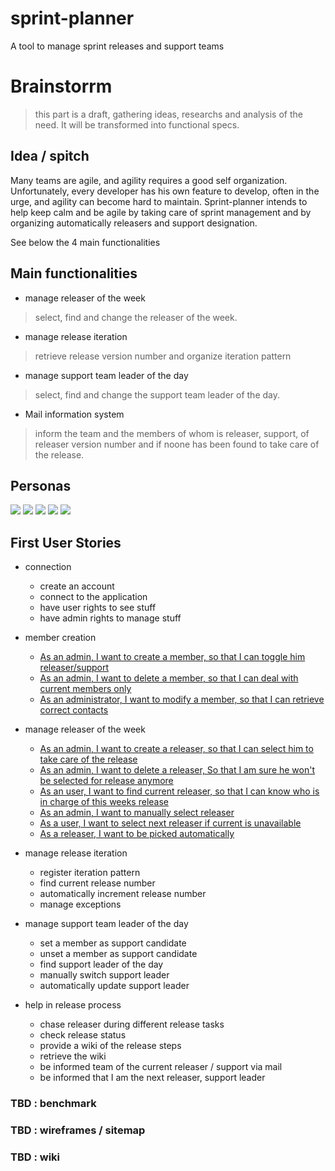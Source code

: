# sprint-planner

A tool to manage sprint releases and support teams

# Brainstorrm
> this part is a draft, gathering ideas, researchs and analysis of the need. It will be transformed into functional specs.

## Idea / spitch

Many teams are agile, and agility requires a good self organization.
Unfortunately, every developer has his own feature to develop, often in the urge, and agility can become hard to maintain.
Sprint-planner intends to help keep calm and be agile by taking care of sprint management and by organizing automatically
releasers and support designation.

See below the 4 main functionalities

## Main functionalities

-   manage releaser of the week
> select, find and change the releaser of the week. 
-   manage release iteration
> retrieve release version number and organize iteration pattern
-   manage support team leader of the day
> select, find and change the support team leader of the day.
-   Mail information system
> inform the team and the members of whom is releaser, support, of releaser version number and if noone has been found to take care of the release.

## Personas

![](https://github.com/Vilth83/sprint-planner/blob/master/bert-vaner.svg)
![](https://github.com/Vilth83/sprint-planner/blob/master/phil-mac.svg)
![](https://github.com/Vilth83/sprint-planner/blob/master/jay-devoe.svg)
![](https://github.com/Vilth83/sprint-planner/blob/master/terry-valliantown.svg)
![](https://github.com/Vilth83/sprint-planner/blob/master/andy-youzer.svg)

## First User Stories

-   connection

    - create an account
    - connect to the application
    - have user rights to see stuff
    - have admin rights to manage stuff


-   member creation
    -   [As an admin, I want to create a member, so that I can toggle him releaser/support](https://github.com/Vilth83/sprint-planner/issues/4)
    -   [As an admin, I want to delete a member, so that I can deal with current members only](https://github.com/Vilth83/sprint-planner/issues/5)
    -   [As an administrator, I want to modify a member, so that I can retrieve correct contacts](https://github.com/Vilth83/sprint-planner/issues/6)


-   manage releaser of the week

    - [As an admin, I want to create a releaser, so that I can select him to take care of the release](https://github.com/Vilth83/sprint-planner/issues/7)
    - [As an admin, I want to delete a releaser, So that I am sure he won't be selected for release anymore](https://github.com/Vilth83/sprint-planner/issues/8)
    - [As an user, I want to find current releaser, so that I can know who is in charge of this weeks release](https://github.com/Vilth83/sprint-planner/issues/9)
    - [As an admin, I want to manually select releaser](https://github.com/Vilth83/sprint-planner/issues/11)
    - [As a user, I want to select next releaser if current is unavailable](https://github.com/Vilth83/sprint-planner/issues/10)
    - [As a releaser, I want to be picked automatically](https://github.com/Vilth83/sprint-planner/issues/12)

-   manage release iteration

    - register iteration pattern
    - find current release number
    - automatically increment release number
    - manage exceptions
    
-   manage support team leader of the day

    - set a member as support candidate
    - unset a member as support candidate
    - find support leader of the day
    - manually switch support leader
    - automatically update support leader

-   help in release process
    - chase releaser during different release tasks
    - check release status
    - provide a wiki of the release steps
    - retrieve the wiki
    - be informed team of the current releaser / support via mail
    - be informed that I am the next releaser, support leader

### TBD : benchmark

### TBD : wireframes / sitemap

### TBD : wiki

